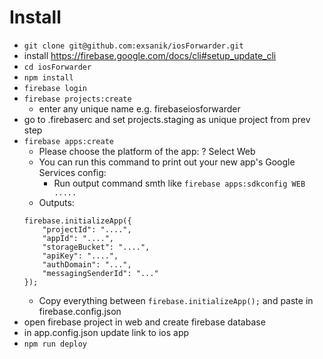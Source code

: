 # Install
- `git clone git@github.com:exsanik/iosForwarder.git`
- install https://firebase.google.com/docs/cli#setup_update_cli
- `cd iosForwarder`
- `npm install`
- `firebase login`
- `firebase projects:create`
    - enter any unique name e.g. firebaseiosforwarder
- go to .firebaserc and set projects.staging as unique project from prev step
- `firebase apps:create`
    - Please choose the platform of the app: ? Select Web
    - You can run this command to print out your new app's Google Services config:
        - Run output command smth like `firebase apps:sdkconfig WEB .....`
    - Outputs:
    ```
    firebase.initializeApp({
        "projectId": "....",
        "appId": "....",
        "storageBucket": "....",
        "apiKey": "....",
        "authDomain": "...",
        "messagingSenderId": "..."
    });
    ```
    - Copy everything between `firebase.initializeApp(`**<copy object>**`);` and paste in firebase.config.json
- open firebase project in web and create firebase database
- in app.config.json update link to ios app
- `npm run deploy`
